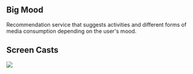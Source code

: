 ## Big Mood

Recommendation service that suggests activities and different forms of media consumption depending on the user's mood. 

## Screen Casts

![](https://lh3.googleusercontent.com/IxkTrKHnKbvCLLxdGvsFkj8wU59DiMMupmJ8kaOkWvtHhAXedw_e-i2Fc0Iy0hOnBebM0k2Y9EJB)
